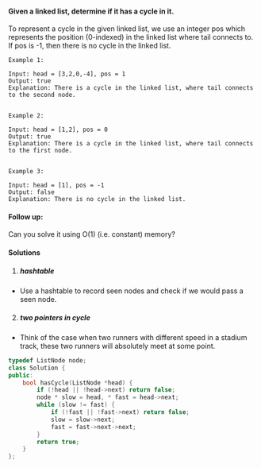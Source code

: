 #### Given a linked list, determine if it has a cycle in it.

To represent a cycle in the given linked list, we use an integer pos which represents the position (0-indexed) in the linked list where tail connects to. If pos is -1, then there is no cycle in the linked list.

 

```
Example 1:

Input: head = [3,2,0,-4], pos = 1
Output: true
Explanation: There is a cycle in the linked list, where tail connects to the second node.


Example 2:

Input: head = [1,2], pos = 0
Output: true
Explanation: There is a cycle in the linked list, where tail connects to the first node.


Example 3:

Input: head = [1], pos = -1
Output: false
Explanation: There is no cycle in the linked list.
```


 

#### Follow up:

Can you solve it using O(1) (i.e. constant) memory?


#### Solutions

1. ##### hashtable

- Use a hashtable to record seen nodes and check if we would pass a seen node.

2. ##### two pointers in cycle

- Think of the case when two runners with different speed in a stadium track, these two runners will absolutely meet at some point.

```cpp
typedef ListNode node;
class Solution {
public:
    bool hasCycle(ListNode *head) {
        if (!head || !head->next) return false;
        node * slow = head, * fast = head->next;
        while (slow != fast) {
            if (!fast || !fast->next) return false;
            slow = slow->next;
            fast = fast->next->next;
        }
        return true;
    }
};
```